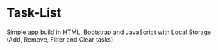 # Task-List
Simple app build in HTML, Bootstrap and JavaScript with Local Storage
(Add, Remove, Filter and Clear tasks)
